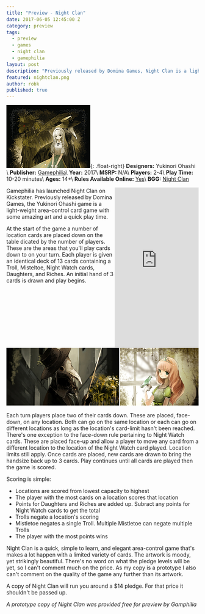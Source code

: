 ```yaml
---
title: "Preview - Night Clan"
date: 2017-06-05 12:45:00 Z
category: preview
tags:
  - preview
  - games
  - night clan
  - gamephilia
layout: post
description: "Previously released by Domina Games, Night Clan is a light-weight area-control card game with some amazing art and a quick play time."
featured: nightclan.png                                                                         
author: robk
published: true
---
```


![Night Clan](/images/featured/nightclan.png){: .float-right}
**Designers:** Yukinori Ohashi \\
**Publisher:** [Gamephilia](http://www.gamephilia.net/night-clan/)\\
**Year:** 2017\\
**MSRP:** N/A\\
**Players:** 2-4\\
**Play Time:** 10-20 minutes\\
**Ages:** 14+\\
**Rules Available Online:** [Yes](https://drive.google.com/file/d/0B4EuZUv5vvB-UzVfS1pPODJJblU/view)\\
**BGG:** [Night Clan](https://boardgamegeek.com/boardgame/168549/night-clan)

<iframe style="float:right;" src="https://www.kickstarter.com/projects/1575902960/night-clan/widget/card.html?v=2" width="220" height="420" frameborder="0" scrolling="no"></iframe>Gamephilia has launched Night Clan on Kickstater. Previously released by Domina Games, the Yukinori Ohashi game is a light-weight area-control card game with some amazing art and a quick play time.

At the start of the game a number of location cards are placed down on the table dicated by the number of players. These are the areas that you'll play cards down to on your turn. Each player is given an identical deck of 13 cards containing a Troll, Misteltoe, Night Watch cards, Daughters, and Riches. An initial hand of 3 cards is drawn and play begins.

![Night Clan Artwork](/images/nightclan/art.jpg)

Each turn players place two of their cards down. These are placed, face-down, on any location. Both can go on the same location or each can go on different locations as long as the location's card-limit hasn't been reached. There's one exception to the face-down rule pertaining to Night Watch cards. These are placed face-up and allow a player to move any card from a different location to the location of the Night Watch card played. Location limits still apply. Once cards are placed, new cards are drawn to bring the handsize back up to 3 cards. Play continues until all cards are played then the game is scored.

Scoring is simple:

* Locations are scored from lowest capacity to highest
* The player with the most cards on a location scores that location
* Points for Daughters and Riches are added up. Subract any points for Night Watch cards to get the total
* Trolls negate a location's scoring
* Mistletoe negates a single Troll. Multiple Mistletoe can negate multiple Trolls
* The player with the most points wins

Night Clan is a quick, simple to learn, and elegant area-control game that's makes a lot happen with a limited variety of cards. The artwork is moody, yet strikingly beautiful. There's no word on what the pledge levels will be yet, so I can't comment much on the price. As my copy is a prototype I also can't comment on the quality of the game any further than its artwork.

A copy of Night Clan will run you around a $14 pledge. For that price it shouldn't be passed up.

*A prototype copy of Night Clan was provided free for preview by Gamphilia*



